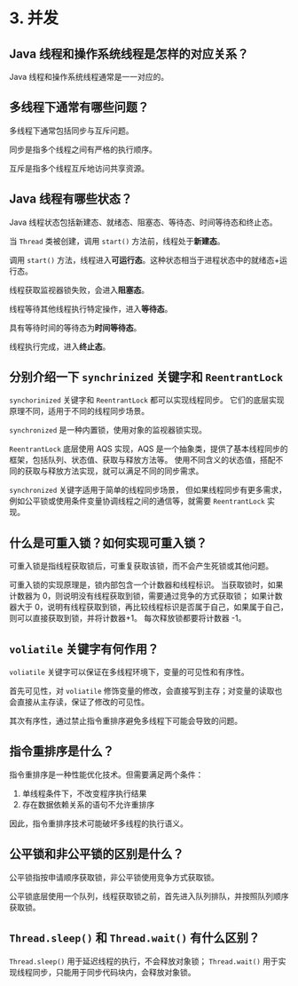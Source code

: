# 3. 并发
## Java 线程和操作系统线程是怎样的对应关系？
Java 线程和操作系统线程通常是一一对应的。

## 多线程下通常有哪些问题？
多线程下通常包括同步与互斥问题。

同步是指多个线程之间有严格的执行顺序。

互斥是指多个线程互斥地访问共享资源。

## Java 线程有哪些状态？
Java 线程状态包括新建态、就绪态、阻塞态、等待态、时间等待态和终止态。

当 `Thread` 类被创建，调用 `start()` 方法前，线程处于**新建态**。

调用 `start()` 方法，线程进入**可运行态**。这种状态相当于进程状态中的就绪态+运行态。

线程获取监视器锁失败，会进入**阻塞态**。

线程等待其他线程执行特定操作，进入**等待态**。

具有等待时间的等待态为**时间等待态**。

线程执行完成，进入**终止态**。

## 分别介绍一下 `synchrinized` 关键字和 `ReentrantLock`
`synchorinized` 关键字和 `ReentrantLock` 都可以实现线程同步。
它们的底层实现原理不同，适用于不同的线程同步场景。

`synchronized` 是一种内置锁，使用对象的监视器锁实现。

`ReentrantLock` 底层使用 AQS 实现，AQS 是一个抽象类，提供了基本线程同步的框架，包括队列、状态值、获取与释放方法等。
使用不同含义的状态值，搭配不同的获取与释放方法实现，就可以满足不同的同步需求。

`synchronized` 关键字适用于简单的线程同步场景，
但如果线程同步有更多需求，例如公平锁或使用条件变量协调线程之间的通信等，就需要 `ReentrantLock` 实现。

## 什么是可重入锁？如何实现可重入锁？
可重入锁是指线程获取锁后，可重复获取该锁，而不会产生死锁或其他问题。

可重入锁的实现原理是，锁内部包含一个计数器和线程标识。
当获取锁时，如果计数器为 0，则说明没有线程获取到锁，需要通过竞争的方式获取锁；
如果计数器大于 0，说明有线程获取到锁，再比较线程标识是否属于自己，如果属于自己，则可以直接获取到锁，并将计数器+1。
每次释放锁都要将计数器 -1。

## `voliatile` 关键字有何作用？
`voliatile` 关键字可以保证在多线程环境下，变量的可见性和有序性。

首先可见性，对 `voliatile` 修饰变量的修改，会直接写到主存；对变量的读取也会直接从主存读，保证了修改的可见性。

其次有序性，通过禁止指令重排序避免多线程下可能会导致的问题。

## 指令重排序是什么？
指令重排序是一种性能优化技术。但需要满足两个条件：
1. 单线程条件下，不改变程序执行结果
2. 存在数据依赖关系的语句不允许重排序

因此，指令重排序技术可能破坏多线程的执行语义。

## 公平锁和非公平锁的区别是什么？
公平锁指按申请顺序获取锁，非公平锁使用竞争方式获取锁。

公平锁底层使用一个队列，线程获取锁之前，首先进入队列排队，并按照队列顺序获取锁。

## `Thread.sleep()` 和 `Thread.wait()` 有什么区别？
`Thread.sleep()` 用于延迟线程的执行，不会释放对象锁；
`Thread.wait()` 用于实现线程同步，只能用于同步代码块内，会释放对象锁。



